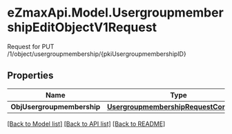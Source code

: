 # eZmaxApi.Model.UsergroupmembershipEditObjectV1Request
Request for PUT /1/object/usergroupmembership/{pkiUsergroupmembershipID}

## Properties

Name | Type | Description | Notes
------------ | ------------- | ------------- | -------------
**ObjUsergroupmembership** | [**UsergroupmembershipRequestCompound**](UsergroupmembershipRequestCompound.md) |  | 

[[Back to Model list]](../README.md#documentation-for-models) [[Back to API list]](../README.md#documentation-for-api-endpoints) [[Back to README]](../README.md)

